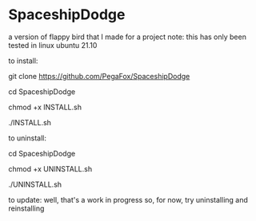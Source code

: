 # SpaceshipDodge
a version of flappy bird that I made for a project
note: this has only been tested in linux ubuntu 21.10

to install:

git clone https://github.com/PegaFox/SpaceshipDodge

cd SpaceshipDodge

chmod +x INSTALL.sh

./INSTALL.sh



to uninstall:

cd SpaceshipDodge

chmod +x UNINSTALL.sh

./UNINSTALL.sh



to update:
well, that's a work in progress so, for now, try uninstalling and reinstalling
